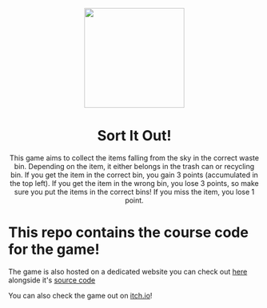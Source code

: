 <p align="center">
  <img src="images/Logo.png" width="200px" height="200px"/>
</p>

<div align="center">
  <h1>Sort It Out!</h1>
  <p> This game aims to collect the items falling from the sky in the correct waste bin. Depending on the item, it either belongs in the trash can or recycling bin. If you get the item in the correct bin, you gain 3 points (accumulated in the top left). If you get the item in the wrong bin, you lose 3 points, so make sure you put the items in the correct bins! If you miss the item, you lose 1 point.</p>
</div>

# This repo contains the course code for the game!
The game is also hosted on a dedicated website you can check out [here](https://abinashnagendran.github.io/htv-site/) alongside it's [source code](https://github.com/AbinashNagendran/htv-site?tab=readme-ov-file)

You can also check the game out on [itch.io](https://k1d0.itch.io/htv-game)!
